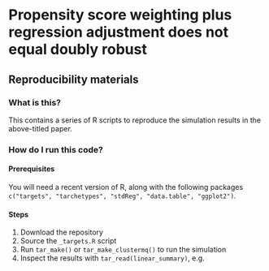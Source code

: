 # Propensity score weighting plus regression adjustment does not equal doubly robust
## Reproducibility materials

### What is this?

This contains a series of R scripts to reproduce the simulation results in the above-titled paper. 

### How do I run this code? 

#### Prerequisites
You will need a recent version of R, along with the following packages `c("targets", "tarchetypes", "stdReg", "data.table", "ggplot2")`. 

#### Steps

1. Download the repository
2. Source the `_targets.R` script
3. Run `tar_make()` or `tar_make_clustermq()` to run the simulation
4. Inspect the results with `tar_read(linear_summary)`, e.g.

